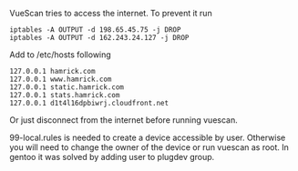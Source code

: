 VueScan tries to access the internet. To prevent it run

```
iptables -A OUTPUT -d 198.65.45.75 -j DROP
iptables -A OUTPUT -d 162.243.24.127 -j DROP
```

Add to /etc/hosts following

```
127.0.0.1 hamrick.com
127.0.0.1 www.hamrick.com
127.0.0.1 static.hamrick.com
127.0.0.1 stats.hamrick.com
127.0.0.1 d1t4l16dpbiwrj.cloudfront.net 
```

Or just disconnect from the internet before running vuescan.

99-local.rules is needed to create a device accessible by user. Otherwise you will need
to change the owner of the device or run vuescan as root. In gentoo it was solved by 
adding user to plugdev group.
